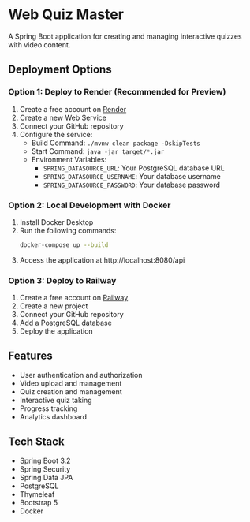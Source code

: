 # Web Quiz Master

A Spring Boot application for creating and managing interactive quizzes with video content.

## Deployment Options

### Option 1: Deploy to Render (Recommended for Preview)

1. Create a free account on [Render](https://render.com)
2. Create a new Web Service
3. Connect your GitHub repository
4. Configure the service:
   - Build Command: `./mvnw clean package -DskipTests`
   - Start Command: `java -jar target/*.jar`
   - Environment Variables:
     - `SPRING_DATASOURCE_URL`: Your PostgreSQL database URL
     - `SPRING_DATASOURCE_USERNAME`: Your database username
     - `SPRING_DATASOURCE_PASSWORD`: Your database password

### Option 2: Local Development with Docker

1. Install Docker Desktop
2. Run the following commands:
   ```bash
   docker-compose up --build
   ```
3. Access the application at http://localhost:8080/api

### Option 3: Deploy to Railway

1. Create a free account on [Railway](https://railway.app)
2. Create a new project
3. Connect your GitHub repository
4. Add a PostgreSQL database
5. Deploy the application

## Features

- User authentication and authorization
- Video upload and management
- Quiz creation and management
- Interactive quiz taking
- Progress tracking
- Analytics dashboard

## Tech Stack

- Spring Boot 3.2
- Spring Security
- Spring Data JPA
- PostgreSQL
- Thymeleaf
- Bootstrap 5
- Docker 